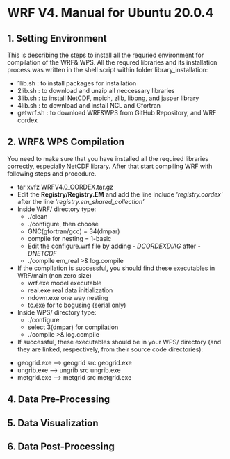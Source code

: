 # WRF V4. Manual for Ubuntu 20.0.4

## 1. Setting Environment
This is describing the steps to install all the requried environment for compilation of the WRF& WPS.
All the requred libraries and its installation process was written in the shell script within folder library_installation:
* 1lib.sh : to install packages for installation
* 2lib.sh : to download and unzip all neccessary libraries
* 3lib.sh : to install NetCDF, mpich, zlib, libpng, and jasper library
* 4lib.sh : to download and install NCL and Gfortran
* getwrf.sh : to download WRF&WPS from GitHub Repository, and WRF cordex

## 2. WRF& WPS Compilation
You need to make sure that you have installed all the required libraries correctly, especially NetCDF library.
After that start compiling WRF with following steps and procedure.
* tar xvfz WRFV4.0_CORDEX.tar.gz
* Edit the **Registry/Registry.EM** and add the line include *'registry.cordex'* after the line *‘registry.em_shared_collection’*
* Inside WRF/ directory type: 
  - ./clean
  - ./configure, then choose
  - GNC(gfortran/gcc) = 34(dmpar)
  - compile for nesting = 1-basic
  - Edit the configure.wrf file by adding *- DCORDEXDIAG* after *- DNETCDF*
  - ./compile em_real >& log.compile
* If the compilation is successful, you should find these executables in WRF/main (non zero size)
  - wrf.exe model executable
  - real.exe real data initialization
  - ndown.exe one way nesting
  - tc.exe for tc bogusing (serial only)
* Inside WPS/ directory type: 
  - ./configure
  - select 3(dmpar) for compilation
  - ./compile >& log.compile
 * If successful, these executables should be in your WPS/ directory (and they are linked, respectively, from their source code directories):
  - geogrid.exe --> geogrid src geogrid.exe
  - ungrib.exe --> ungrib src ungrib.exe
  - metgrid.exe --> metgrid src metgrid.exe

## 4. Data Pre-Processing

## 5. Data Visualization

## 6. Data Post-Processing

